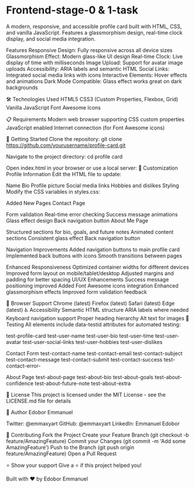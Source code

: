 # Frontend-stage-0 & 1-task
A modern, responsive, and accessible profile card built with HTML, CSS, and vanilla JavaScript. Features a glassmorphism design, real-time clock display, and social media integration.

 Features
Responsive Design: Fully responsive across all device sizes
Glassmorphism Effect: Modern glass-like UI design
Real-time Clock: Live display of time with milliseconds
Image Upload: Support for avatar image uploads
Accessibility: ARIA labels and semantic HTML
Social Links: Integrated social media links with icons
Interactive Elements: Hover effects and animations
Dark Mode Compatible: Glass effect works great on dark backgrounds

🛠️ Technologies Used
HTML5
CSS3 (Custom Properties, Flexbox, Grid)
Vanilla JavaScript
Font Awesome Icons

📋 Requirements
Modern web browser supporting CSS custom properties
JavaScript enabled
Internet connection (for Font Awesome icons)

🚀 Getting Started
Clone the repository:
git clone https://github.com/yourusername/profile-card.git

Navigate to the project directory:
cd profile card

Open index.html in your browser or use a local server:
🎨 Customization
Profile Information
Edit the HTML file to update:

Name
Bio
Profile picture
Social media links
Hobbies and dislikes
Styling
Modify the CSS variables in styles.css:

Added New Pages
Contact Page

Form validation
Real-time error checking
Success message animations
Glass effect design
Back navigation button
About Me Page

Structured sections for bio, goals, and future notes
Animated content sections
Consistent glass effect
Back navigation button

Navigation Improvements
Added navigation buttons to main profile card
Implemented back buttons with icons
Smooth transitions between pages

Enhanced Responsiveness
Optimized container widths for different devices
Improved form layout on mobile/tablet/desktop
Adjusted margins and padding for better spacing
UI/UX Enhancements
Success message positioning improved
Added Font Awesome icons integration
Enhanced glassmorphism effects
Improved form validation feedback

📱 Browser Support
Chrome (latest)
Firefox (latest)
Safari (latest)
Edge (latest)
♿ Accessibility
Semantic HTML structure
ARIA labels where needed
Keyboard navigation support
Proper heading hierarchy
Alt text for images
🧪 Testing
All elements include data-testid attributes for automated testing:

test-profile-card
test-user-name
test-user-bio
test-user-time
test-user-avatar
test-user-social-links
test-user-hobbies
test-user-dislikes

Contact Form
test-contact-name
test-contact-email
test-contact-subject
test-contact-message
test-contact-submit
test-contact-success
test-contact-error-<field>

About Page
test-about-page
test-about-bio
test-about-goals
test-about-confidence
test-about-future-note
test-about-extra

📄 License
This project is licensed under the MIT License - see the LICENSE.md file for details

👤 Author
Edobor Emmanuel

Twitter: @emmaxyart
GitHub: @emmaxyart
LinkedIn: Emmanuel Edobor

🤝 Contributing
Fork the Project
Create your Feature Branch (git checkout -b feature/AmazingFeature)
Commit your Changes (git commit -m 'Add some AmazingFeature')
Push to the Branch (git push origin feature/AmazingFeature)
Open a Pull Request

⭐ Show your support
Give a ⭐️ if this project helped you!

Built with ❤️ by Edobor Emmanuel
